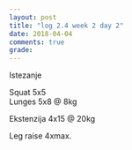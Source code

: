 ```yaml
---
layout: post
title: "log 2.4 week 2 day 2"
date: 2018-04-04
comments: true
grade:
---
```


Istezanje

Squat 5x5     
Lunges 5x8 @ 8kg  

Ekstenzija 4x15 @ 20kg   

Leg raise 4xmax.   
